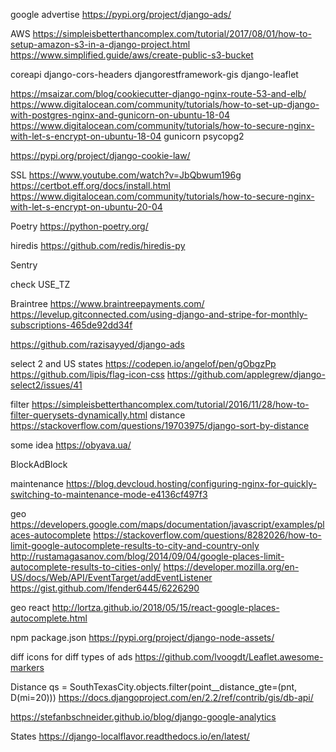 google advertise
https://pypi.org/project/django-ads/

AWS
https://simpleisbetterthancomplex.com/tutorial/2017/08/01/how-to-setup-amazon-s3-in-a-django-project.html
https://www.simplified.guide/aws/create-public-s3-bucket

coreapi
django-cors-headers
djangorestframework-gis
django-leaflet

https://msaizar.com/blog/cookiecutter-django-nginx-route-53-and-elb/
https://www.digitalocean.com/community/tutorials/how-to-set-up-django-with-postgres-nginx-and-gunicorn-on-ubuntu-18-04
https://www.digitalocean.com/community/tutorials/how-to-secure-nginx-with-let-s-encrypt-on-ubuntu-18-04
gunicorn
psycopg2

https://pypi.org/project/django-cookie-law/

SSL
https://www.youtube.com/watch?v=JbQbwum196g
https://certbot.eff.org/docs/install.html
https://www.digitalocean.com/community/tutorials/how-to-secure-nginx-with-let-s-encrypt-on-ubuntu-20-04


Poetry
https://python-poetry.org/

hiredis
https://github.com/redis/hiredis-py

Sentry

check USE_TZ

Braintree
https://www.braintreepayments.com/
https://levelup.gitconnected.com/using-django-and-stripe-for-monthly-subscriptions-465de92dd34f




https://github.com/razisayyed/django-ads


select 2 and US states
https://codepen.io/angelof/pen/gObgzPp
https://github.com/lipis/flag-icon-css
https://github.com/applegrew/django-select2/issues/41

filter 
https://simpleisbetterthancomplex.com/tutorial/2016/11/28/how-to-filter-querysets-dynamically.html
distance
https://stackoverflow.com/questions/19703975/django-sort-by-distance


some idea
https://obyava.ua/

BlockAdBlock

maintenance
https://blog.devcloud.hosting/configuring-nginx-for-quickly-switching-to-maintenance-mode-e4136cf497f3

geo
https://developers.google.com/maps/documentation/javascript/examples/places-autocomplete
https://stackoverflow.com/questions/8282026/how-to-limit-google-autocomplete-results-to-city-and-country-only
http://rustamagasanov.com/blog/2014/09/04/google-places-limit-autocomplete-results-to-cities-only/
https://developer.mozilla.org/en-US/docs/Web/API/EventTarget/addEventListener
https://gist.github.com/lfender6445/6226290

geo react 
http://lortza.github.io/2018/05/15/react-google-places-autocomplete.html

npm package.json
https://pypi.org/project/django-node-assets/

diff icons for diff types of ads
https://github.com/lvoogdt/Leaflet.awesome-markers

Distance
qs = SouthTexasCity.objects.filter(point__distance_gte=(pnt, D(mi=20)))
https://docs.djangoproject.com/en/2.2/ref/contrib/gis/db-api/

https://stefanbschneider.github.io/blog/django-google-analytics

States
https://django-localflavor.readthedocs.io/en/latest/